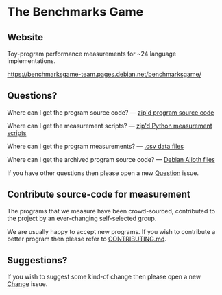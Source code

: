 The Benchmarks Game
===================

Website
-------

Toy-program performance measurements for ~24 language implementations.

https://benchmarksgame-team.pages.debian.net/benchmarksgame/

Questions?
----------

Where can I get the program source code? 
 — [zip'd program source code](/public/download/benchmarksgame-sourcecode.zip)

Where can I get the measurement scripts? 
 — [zip'd Python measurement scripts](/public/download/benchmarksgame-script.zip)

Where can I get the program measurements? 
 — [.csv data files](/public/data)

Where can I get the archived program source code? 
 — [Debian Alioth files](https://salsa.debian.org/benchmarksgame-team/archive-alioth-benchmarksgame)

If you have other questions then please open a new [Question](https://salsa.debian.org/benchmarksgame-team/benchmarksgame/issues/new?issuable_template=Question) issue.


Contribute source-code for measurement
--------------------------------------

The programs that we measure have been crowd-sourced, contributed to the project by an ever-changing self-selected group.

We are usually happy to accept new programs. If you wish to contribute a better program then please refer to [CONTRIBUTING.md](/CONTRIBUTING.md).


Suggestions?
------------

If you wish to suggest some kind-of change then please open a new [Change](https://salsa.debian.org/benchmarksgame-team/benchmarksgame/issues/new?issuable_template=Change) issue.


